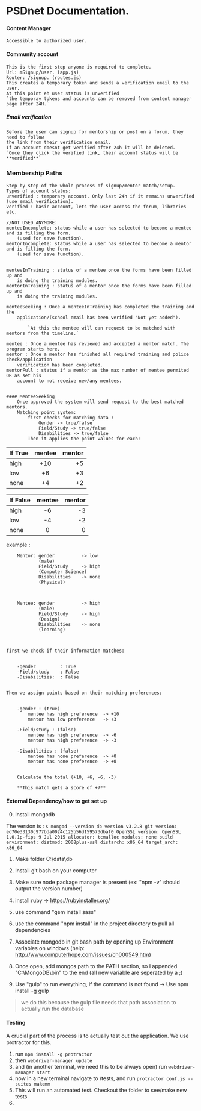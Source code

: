# PSDnet Documentation.



#### Content Manager

`Accessible to authorized user.`

#### Community account
    This is the first step anyone is required to complete. 
	Url: mSignup/user. (app.js)
	Router: /signup. (routes.js)
	This creates a temporary token and sends a verification email to the user. 
	At this point eh user status is unverified
	`the temporay tokens and accounts can be removed from content manager page after 24H.`

##### Email verification
	Before the user can signup for mentorship or post on a forum, they need to follow 
	the link from their verification email.
	If an account doesnt get verified after 24h it will be deleted.
	`Once they click the verified link, their account status will be **verified**`

### Membership Paths

```
Step by step of the whole process of signup/mentor match/setup.
Types of account status: 
unverified : temporary account. Only last 24h if it remains unverified (use email verification).
verified : basic account, lets the user access the forum, libraries etc.

//NOT USED ANYMORE: 
menteeIncomplete: status while a user has selected to become a mentee and is filling the form. 
	(used for save function).
mentorIncomplete: status while a user has selected to become a mentor and is filling the form. 
	(used for save function).


menteeInTraining : status of a mentee once the forms have been filled up and 
	is doing the training modules.
mentorInTraining : status of a mentor once the forms have been filled up and 
	is doing the training modules.

menteeSeeking : Once a menteeInTraining has completed the training and the 
	application/(school email has been verified "Not yet added").
				
		`At this the mentee will can request to be matched with mentors from the timeline.`

mentee : Once a mentee has reviewed and accepted a mentor match. The program starts here.
mentor : Once a mentor has finished all required training and police check/application 
	verification has been completed.
mentorFull : status if a mentor as the max number of mentee permited OR as set his 
	account to not receive new/any mentees.


#### MenteeSeeking
	Once approved the system will send request to the best matched mentors.
	Matching point system:
		first checks for matching data :
			Gender -> true/false
			Field/Study -> true/false
			Disabilities -> true/false
		Then it applies the point values for each:
```

 | If True       | mentee        | mentor 	|
 | ------------- |:-------------:| --------:|
 | high		    | +10 			| 	+5	 	|
 | low		    | +6      		|   +3 		|
 | none 		| +4     		|   +2		|

 | If False     | mentee        | mentor 	|
 | -------------|:-------------:| --------:	|
 | high		    | -6 			| 	-3	 	|
 | low		    | -4      		|   -2 		|
 | none 		| 0     		|   0	 	|

 example : 

```
 	Mentor: gender 			-> low
 			(male)
 			Field/Study 	-> high
			(Computer Science)
 			Disabilities 	-> none
 			(Physical)



	Mentee: gender 			-> high
			(male)
 			Field/Study 	-> high
 			(Design)
 			Disabilities 	-> none
 			(learning)



first we check if their information matches:


	-gender 		: True
	-Field/study 	: False
	-Disabilities: 	: False


Then we assign points based on their matching preferences:


	-gender : (true)
		mentee has high preference 	-> +10
		mentor has low preference	-> +3

	-Field/study : (false)
		mentee has high preference 	-> -6
		mentor has high preference	-> -3

	-Disabilities : (false)
		mentee has none preference 	-> +0
		mentor has none preference	-> +0


	Calculate the total (+10, +6, -6, -3)

	**This match gets a score of +7**
```

#### External Dependency/how to get set up
0. Install mongodb

The version is : 
`$ mongod --version
db version v3.2.8
git version: ed70e33130c977bda0024c125b56d159573dbaf0
OpenSSL version: OpenSSL 1.0.1p-fips 9 Jul 2015
allocator: tcmalloc
modules: none
build environment:
    distmod: 2008plus-ssl
    distarch: x86_64
    target_arch: x86_64
`
1. Make folder C:\data\db

2. Install git bash on your computer
3. Make sure node package manager is present (ex: "npm -v" should output the version number)
4. install ruby -> https://rubyinstaller.org/
5. use command "gem install sass"
6. use the command "npm install" in the project directory to pull all dependencies
7. Associate mongodb in git bash path by opening up Environment variables on windows (help: http://www.computerhope.com/issues/ch000549.htm)
7. Once open, add mongos path to the PATH section, so I appended "C:\MongoDB\bin" to the end (all new variable are seperated by a ;)
8. Use "gulp" to run everything, if the command is not found ->
Use npm install -g gulp

>we do this because the gulp file needs that path association to actually run the database

#### Testing

A crucial part of the process is to actually test out the application. We use protractor for this.

1. run `npm install -g protractor`
2. then `webdriver-manager update`
3. and (in another terminal, we need this to be always open) run `webdriver-manager start
`
4. now in a new terminal navigate to /tests, and run `protractor conf.js --suites makemm`
5. This will run an automated test. Checkout the folder to see/make new tests
6. 


